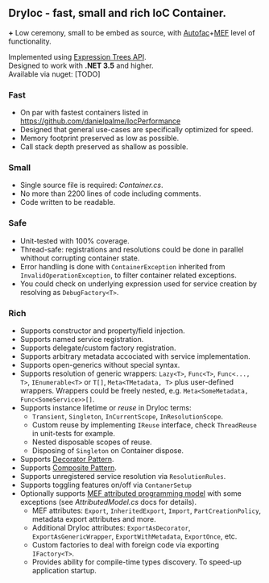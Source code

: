 DryIoc - fast, small and rich IoC Container.
--------------------------------------------
**+** Low ceremony, small to be embed as source, with [Autofac]+[MEF] level of functionality.

[Autofac]: https://code.google.com/p/autofac/
[MEF]: http://mef.codeplex.com/

Implemented using [Expression Trees API](http://msdn.microsoft.com/en-us/library/bb397951.aspx).<br/>
Designed to work with **.NET 3.5** and higher.<br/>
Available via nuget: [TODO]<br/>

### Fast ###
* On par with fastest containers listed in <https://github.com/danielpalme/IocPerformance>
* Designed that general use-cases are specifically optimized for speed.
* Memory footprint preserved as low as possible.
* Call stack depth preserved as shallow as possible. 

### Small ###
* Single source file is required: *Container.cs*. 
* No more than 2200 lines of code including comments.
* Code written to be readable.

### Safe ###
* Unit-tested with 100% coverage.
* Thread-safe: registrations and resolutions could be done in parallel whithout corrupting container state.
* Error handling is done with `ContainerException` inherited from `InvalidOperationException`, to filter container related exceptions.
* You could check on underlying expression used for service creation by resolving as `DebugFactory<T>`.

### Rich ###
* Supports constructor and property/field injection.
* Supports named service registration.
* Supports delegate/custom factory registration. 
* Supports arbitrary metadata accociated with service implementation.
* Supports open-generics without special syntax.
* Supports resolution of generic wrappers: `Lazy<T>`, `Func<T>`, `Func<..., T>`, `IEnumerable<T>` or `T[]`, `Meta<TMetadata, T>` plus user-defined wrappers. Wrappers could be freely nested, e.g.  `Meta<SomeMetadata, Func<SomeService>>[]`.
* Supports instance lifetime or *reuse* in DryIoc terms:
    * `Transient`, `Singleton`, `InCurrentScope`, `InResolutionScope`.
    * Custom reuse by implementing `IReuse` interface, check `ThreadReuse` in unit-tests for example.
    * Nested disposable scopes of reuse.
    * Disposing of `Singleton` on Container dispose. 
* Supports [Decorator Pattern](http://en.wikipedia.org/wiki/Decorator_pattern). 
* Supports [Composite Pattern](http://en.wikipedia.org/wiki/Composite_pattern).
* Supports unregistered service resolution via `ResolutionRules`.
* Supports toggling features on/off via `ContanerSetup`
* Optionally supports [MEF attributed programming model](http://msdn.microsoft.com/en-us/library/ee155691(v=vs.110).aspx) with some exceptions (see *AttributedModel.cs* docs for details).
    * MEF attributes: `Export`, `InheritedExport`, `Import`, `PartCreationPolicy`, metadata export attributes and more.  
    * Additional DryIoc attributes: `ExportAsDecorator`, `ExportAsGenericWrapper`, `ExportWithMetadata`, `ExportOnce`, etc.
    * Custom factories to deal with foreign code via exporting `IFactory<T>`. 
    * Provides ability for compile-time types discovery. To speed-up application startup.